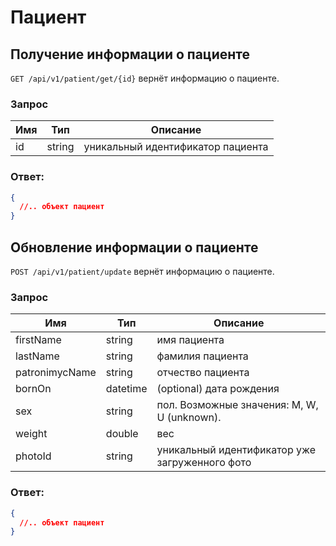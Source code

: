 # Пациент

## Получение информации о пациенте

`GET /api/v1/patient/get/{id}` вернёт информацию о пациенте.

### Запрос

Имя | Тип | Описание
--- | --- | ---
id | string | уникальный идентификатор пациента

### Ответ:

```json
{
  //.. объект пациент
}
```

## Обновление информации о пациенте

`POST /api/v1/patient/update` вернёт информацию о пациенте.

### Запрос

Имя | Тип | Описание
--- | --- | ---
firstName | string | имя пациента
lastName | string | фамилия пациента
patronimycName | string | отчество пациента
bornOn | datetime | (optional) дата рождения
sex | string | пол. Возможные значения: M, W, U (unknown).
weight | double | вес
photoId | string | уникальный идентификатор уже загруженного фото

### Ответ:

```json
{
  //.. объект пациент
}
```

